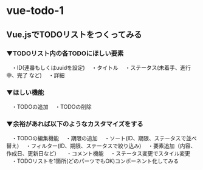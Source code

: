# vue-todo-1
## Vue.jsでTODOリストをつくってみる
### ▼TODOリスト内の各TODOにほしい要素
　・ID(連番もしくはuuidを設定)
　・タイトル
　・ステータス(未着手、進行中、完了 など)
　・詳細

### ▼ほしい機能
　・TODOの追加
　・TODOの削除

### ▼余裕があれば以下のようなカスタマイズをする
　・TODOの編集機能
　・期限の追加
　・ソート(ID、期限、ステータスで並べ替え)
　・フィルター(ID、期限、ステータスで絞り込み)
　・要素追加（内容、作成日、更新日など）
　・コメント機能
　・ステータス変更でスタイル変更
　・TODOリストを1箇所(どのパーツでもOK)コンポーネント化してみる
